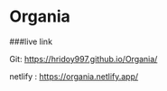 # Organia

###live link 

Git: https://hridoy997.github.io/Organia/

netlify : https://organia.netlify.app/
